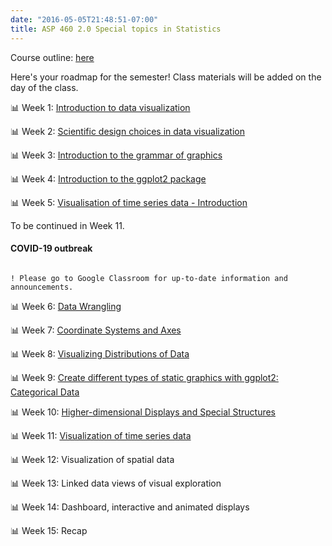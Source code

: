 ```yaml
---
date: "2016-05-05T21:48:51-07:00"
title: ASP 460 2.0 Special topics in Statistics 
---
```


Course outline: [here](/2020ASP46020.pdf)

Here's your roadmap for the semester! Class materials will be added on the day of the class.

 📊 Week 1: [Introduction to data visualization](/slides/lesson1viz.html) 

📊 Week 2: [Scientific design choices in data visualization](/slides/lesson2viz.html)

📊 Week 3: [Introduction to the grammar of graphics](/slides/lesson3viz.html)


📊 Week 4: [Introduction to the ggplot2 package](/slides/lecture4dataviz.html)

📊 Week 5: [Visualisation of time series data - Introduction](/slides/lecture5ts.html)

To be continued in Week 11.

#### COVID-19 outbreak

```difff

! Please go to Google Classroom for up-to-date information and announcements.

```

📊 Week 6: [Data Wrangling](/datawrangling_tutorial.pdf)

📊 Week 7: [Coordinate Systems and Axes](/slides/lecture7.html)

📊 Week 8: [Visualizing Distributions of Data](/slides/lecture8.html)

📊 Week 9: [Create different types of static graphics with ggplot2: Categorical Data](/slides/Data_visualization_9.html)

📊 Week 10: [Higher-dimensional Displays and Special Structures](/slides/lecture10.html)

📊 Week 11: [Visualization of time series data](/slides/lecture11.html)

📊 Week 12: Visualization of spatial data

📊 Week 13: Linked data views of visual exploration

📊 Week 14: Dashboard, interactive and animated displays

📊 Week 15: Recap